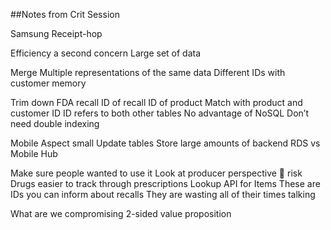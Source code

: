 ##Notes from Crit Session

Samsung
Receipt-hop

Efficiency a second concern
Large set of data

Merge 
Multiple representations of the same data
Different IDs with customer memory

Trim down FDA recall
ID of recall
ID of product
Match with product and customer ID
ID refers to both other tables 
No advantage of NoSQL
Don’t need double indexing

Mobile Aspect small
Update tables
Store large amounts of backend
RDS vs Mobile Hub

Make sure people wanted to use it
Look at producer perspective  risk
Drugs easier to track through prescriptions
Lookup API for Items
These are IDs you can inform about recalls
They are wasting all of their times talking

What are we compromising
2-sided value proposition


